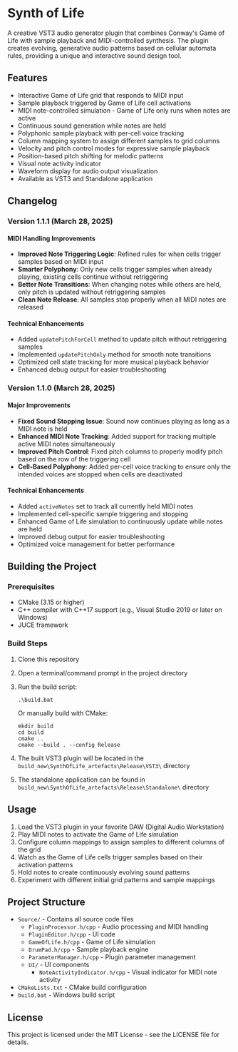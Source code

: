 # Synth of Life

A creative VST3 audio generator plugin that combines Conway's Game of Life with sample playback and MIDI-controlled synthesis. The plugin creates evolving, generative audio patterns based on cellular automata rules, providing a unique and interactive sound design tool.

## Features

- Interactive Game of Life grid that responds to MIDI input
- Sample playback triggered by Game of Life cell activations
- MIDI note-controlled simulation - Game of Life only runs when notes are active
- Continuous sound generation while notes are held
- Polyphonic sample playback with per-cell voice tracking
- Column mapping system to assign different samples to grid columns
- Velocity and pitch control modes for expressive sample playback
- Position-based pitch shifting for melodic patterns
- Visual note activity indicator
- Waveform display for audio output visualization
- Available as VST3 and Standalone application

## Changelog

### Version 1.1.1 (March 28, 2025)

#### MIDI Handling Improvements
- **Improved Note Triggering Logic**: Refined rules for when cells trigger samples based on MIDI input
- **Smarter Polyphony**: Only new cells trigger samples when already playing, existing cells continue without retriggering
- **Better Note Transitions**: When changing notes while others are held, only pitch is updated without retriggering samples
- **Clean Note Release**: All samples stop properly when all MIDI notes are released

#### Technical Enhancements
- Added `updatePitchForCell` method to update pitch without retriggering samples
- Implemented `updatePitchOnly` method for smooth note transitions
- Optimized cell state tracking for more musical playback behavior
- Enhanced debug output for easier troubleshooting

### Version 1.1.0 (March 28, 2025)

#### Major Improvements
- **Fixed Sound Stopping Issue**: Sound now continues playing as long as a MIDI note is held
- **Enhanced MIDI Note Tracking**: Added support for tracking multiple active MIDI notes simultaneously
- **Improved Pitch Control**: Fixed pitch columns to properly modify pitch based on the row of the triggering cell
- **Cell-Based Polyphony**: Added per-cell voice tracking to ensure only the intended voices are stopped when cells are deactivated

#### Technical Enhancements
- Added `activeNotes` set to track all currently held MIDI notes
- Implemented cell-specific sample triggering and stopping
- Enhanced Game of Life simulation to continuously update while notes are held
- Improved debug output for easier troubleshooting
- Optimized voice management for better performance

## Building the Project

### Prerequisites

- CMake (3.15 or higher)
- C++ compiler with C++17 support (e.g., Visual Studio 2019 or later on Windows)
- JUCE framework

### Build Steps

1. Clone this repository
2. Open a terminal/command prompt in the project directory
3. Run the build script:
   ```
   .\build.bat
   ```
   Or manually build with CMake:
   ```
   mkdir build
   cd build
   cmake ..
   cmake --build . --config Release
   ```

4. The built VST3 plugin will be located in the `build_new\SynthOfLife_artefacts\Release\VST3\` directory
5. The standalone application can be found in `build_new\SynthOfLife_artefacts\Release\Standalone\` directory

## Usage

1. Load the VST3 plugin in your favorite DAW (Digital Audio Workstation)
2. Play MIDI notes to activate the Game of Life simulation
3. Configure column mappings to assign samples to different columns of the grid
4. Watch as the Game of Life cells trigger samples based on their activation patterns
5. Hold notes to create continuously evolving sound patterns
6. Experiment with different initial grid patterns and sample mappings

## Project Structure

- `Source/` - Contains all source code files
  - `PluginProcessor.h/cpp` - Audio processing and MIDI handling
  - `PluginEditor.h/cpp` - UI code
  - `GameOfLife.h/cpp` - Game of Life simulation
  - `DrumPad.h/cpp` - Sample playback engine
  - `ParameterManager.h/cpp` - Plugin parameter management
  - `UI/` - UI components
    - `NoteActivityIndicator.h/cpp` - Visual indicator for MIDI note activity
- `CMakeLists.txt` - CMake build configuration
- `build.bat` - Windows build script

## License

This project is licensed under the MIT License - see the LICENSE file for details.
